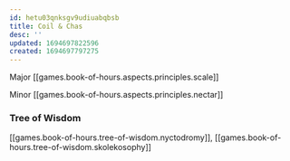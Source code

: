 ```yaml
---
id: hetu03qnksgv9udiuabqbsb
title: Coil & Chas
desc: ''
updated: 1694697822596
created: 1694697797275
---
```


Major [[games.book-of-hours.aspects.principles.scale]]

Minor [[games.book-of-hours.aspects.principles.nectar]]

### Tree of Wisdom

[[games.book-of-hours.tree-of-wisdom.nyctodromy]], [[games.book-of-hours.tree-of-wisdom.skolekosophy]]
